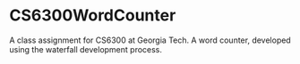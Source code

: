 CS6300WordCounter
=================

A class assignment for CS6300 at Georgia Tech. A word counter, developed using the waterfall development process.
